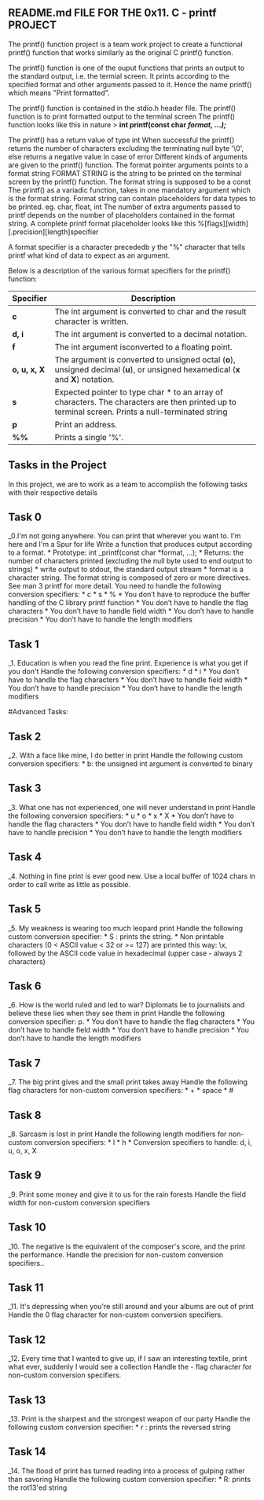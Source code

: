 ## README.md FILE FOR THE 0x11. C - printf PROJECT

The printf() function project is a team work project to create a functional printf() function that works similarly as the original C printf() function.

The printf() function is one of the ouput functions that prints an output to the standard output, i.e. the termial screen. It prints according to the specified format and other arguments passed to it. Hence the name printf() which means "Print formatted".

The printf() function is contained in the stdio.h header file.
The printf() function is to print formatted output to the terminal screen
The printf() function looks like this in nature
	> **int printf(const char *format, ...);***

The printf() has a return value of type int
When successful the printf() returns the number of characters excluding the terminating null byte '\0', else returns a negative value in case of error
Different kinds of arguments are given to the printf() function.
The format pointer arguments points to a format string
FORMAT STRING is the string to be printed on the terminal screen by the printf()
function. The format string is supposed to be a const
The printf() as a variadic function, takes in one mandatory argument which is the format string.
Format string can contain placeholders for data types to be printed. eg. char, float, int
The number of extra arguments passed to printf depends on the number of placeholders contained in the format string.
A complete printf format placeholder looks like this
		%[flags][width][.precision][length]specifier

A format specifier is a character precededb y the "%" character that tells printf what kind of data to expect as an argument.

Below is a description of the various format specifiers for the printf() function:

|Specifier| Description |
|--|--|
|**c**| The int argument is converted to char and the result character is written.
|**d, i**|The int argument is converted to a decimal notation.
|**f**|The int argument isconverted to a floating point.
|**o, u, x, X**|The argument is converted to unsigned octal (**o**), unsigned decimal (**u**), or unsigned hexamedical (**x** and **X**) notation.
|**s**|Expected pointer to type char * to an array of characters. The characters are then printed up to terminal screen. Prints a null-terminated string
|**p**|Print an address.
|**%%**|Prints a single '%'.

## Tasks in the Project
In this project, we are to work as a team to accomplish the following tasks with their respective details

## Task 0
_0.I'm not going anywhere. You can print that wherever you want to. I'm here and I'm a Spur for life
Write a function that produces output according to a format.
	* Prototype: int _printf(const char *format, ...);
	* Returns: the number of characters printed (excluding the null byte used to end output to strings)
	* write output to stdout, the standard output stream
	* format is a character string. The format string is composed of zero or more directives. See man 3 printf for more detail. You need to handle the following conversion specifiers:
		* c
		* s
		* %
	* You don’t have to reproduce the buffer handling of the C library printf function
	* You don’t have to handle the flag characters
	* You don’t have to handle field width
	* You don’t have to handle precision
	* You don’t have to handle the length modifiers

## Task 1
_1. Education is when you read the fine print. Experience is what you get if you don't
Handle the following conversion specifiers:
	* d
	* i
	* You don’t have to handle the flag characters
	* You don’t have to handle field width
	* You don’t have to handle precision
	* You don’t have to handle the length modifiers

#Advanced Tasks:
## Task 2
_2. With a face like mine, I do better in print
Handle the following custom conversion specifiers:
	* b: the unsigned int argument is converted to binary

## Task 3
_3. What one has not experienced, one will never understand in print
Handle the following conversion specifiers:
	* u
	* o
	* x
	* X
	* You don’t have to handle the flag characters
	* You don’t have to handle field width
	* You don’t have to handle precision
	* You don’t have to handle the length modifiers

## Task 4
_4. Nothing in fine print is ever good new.
Use a local buffer of 1024 chars in order to call write as little as possible.

## Task 5
_5. My weakness is wearing too much leopard print
Handle the following custom conversion specifier:
	* S : prints the string.
	* Non printable characters (0 < ASCII value < 32 or >= 127) are printed this way: \x, followed by the ASCII code value in hexadecimal (upper case - always 2 characters)

## Task 6
_6. How is the world ruled and led to war? Diplomats lie to journalists and believe these lies when they see them in print
Handle the following conversion specifier: p.
	* You don’t have to handle the flag characters
	* You don’t have to handle field width
	* You don’t have to handle precision
	* You don’t have to handle the length modifiers

## Task 7
_7. The big print gives and the small print takes away
Handle the following flag characters for non-custom conversion specifiers:
	* +
	* space
	* #

## Task 8
_8. Sarcasm is lost in print
Handle the following length modifiers for non-custom conversion specifiers:
	* l
	* h
	* Conversion specifiers to handle: d, i, u, o, x, X

## Task 9
_9. Print some money and give it to us for the rain forests
Handle the field width for non-custom conversion specifiers

## Task 10
_10. The negative is the equivalent of the composer's score, and the print the performance.
Handle the precision for non-custom conversion specifiers..

## Task 11
_11. It's depressing when you're still around and your albums are out of print
Handle the 0 flag character for non-custom conversion specifiers.

## Task 12
_12. Every time that I wanted to give up, if I saw an interesting textile, print what ever, suddenly I would see a collection
Handle the - flag character for non-custom conversion specifiers.

## Task 13
_13. Print is the sharpest and the strongest weapon of our party
Handle the following custom conversion specifier:
	* r : prints the reversed string

## Task 14
_14. The flood of print has turned reading into a process of gulping rather than savoring
Handle the following custom conversion specifier:
	* R: prints the rot13'ed string

